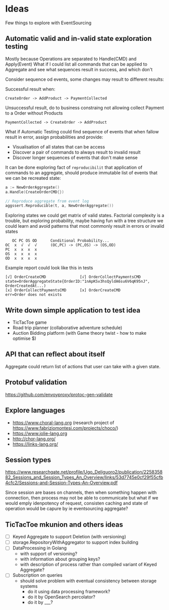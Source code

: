 # Ideas
Few things to explore with EventSourcing

## Automatic valid and in-valid state exploration testing
Mostly because Operations are separated to Handle(CMD) and Apply(Event)
What if I could list all commands that can be applied to Aggregate and
see what sequences result in success, and which don't

Consider sequence od events, some changes may result to different results:

Successful result when:
```
CreateOrder -> AddProduct -> PaymentCollected
```

Unsuccessful result, do to business constraing not allowing collect Payment to a Order without Products
```
PaymentCollected -> CreateOrder -> AddProduct
```

What if Automatic Testing could find sequence of events that when fallow result in error, 
assign probabilities and provide:
- Visualisation of all states that can be access
- Discover a pair of commands to always result to invalid result
- Discover longer sequences of events that don't make sense

It can be done exploring fact of `reproducibilit` that application of commands to an aggregate, 
should produce immutable list of events that we can be recreated state:

```go
a := NewOrderAggregate() 
a.Handle(CreateOrderCMD{})

// Reproduce aggregate from event log
aggssert.Reproducible(t, a, NewOrderAggregate())
```

Exploring states we could get matrix of valid states. 
Factorial complexity is a trouble, but exploring probability, 
maybe having fun with a tree structure we could learn and avoid patterns that most commonly result in errors or invalid states

```
   OC PC OS OD      Conditional Probability...
OC  x  √  √  √		(OC,PC) -> (PC,OS) -> (OS,OD)
PC  x  x  x  x
OS  x  x  x  x
OD  x  x  x  x
```

Example report could look like this in tests
```
[√] OrderCreateCMD               [√] OrderCollectPaymentsCMD    state=OrderAggregateState{OrderID:"1nApKSv3hsQyldA6su6V6qK95nJ", OrderCreatedAt...)
[x] OrderCollectPaymentsCMD      [x] OrderCreateCMD             err=Order does not exists
```

## Write down simple application to test idea
- TicTacToe game
- Road trip planner (collaborative adventure schedule)
- Auction Bidding platform (with Game theory twist - how to make optimise $)


## API that can reflect about itself
Aggregate could return list of actions that user can take with a given state.


## Protobuf validation
https://github.com/envoyproxy/protoc-gen-validate

## Explore languages
- https://www.choral-lang.org (research project of https://www.fabriziomontesi.com/projects/choco/)
- https://www.jolie-lang.org
- http://chor-lang.org/
- https://links-lang.org/


## Session types
https://www.researchgate.net/profile/Ugo_Deliguoro2/publication/225835882_Sessions_and_Session_Types_An_Overview/links/53d7745e0cf29f55cfb4cfc2/Sessions-and-Session-Types-An-Overview.pdf

Since session are bases on channels, then when
something happen with connection, then process may not be able to communicate
but what if we would emply idenpotency of request, consisten caching and state of operation
would be capure by ie eventsourcing aggregate?


## TicTacToe mkunion and others ideas 
- [ ] Keyed Aggregate to support Deletion (with versioning)
- [ ] storage.RepositoryWithAggregator to support index building
- [ ] DataProcessing in Golang
  - with support of versioning? 
  - with information about grouping keys?
  - with description of process rather than compiled variant of Keyed Aggregate?
- [ ] Subscription on queries
  - should solve problem with eventual consistency between storage systems
    - do it using data processing framework?
    - do it by OpenSearch percolator?
    - do it by ___?
